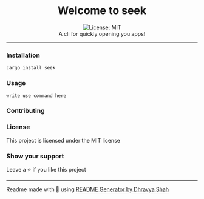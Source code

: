 <div align="center">
<h1 align="center">Welcome to seek</h1>
<img alt="License: MIT" src="https://img.shields.io/badge/License-MIT-yellow.svg" /><br>
A cli for quickly opening you apps!
</div>

***

### Installation
```
cargo install seek
```

### Usage
```
write use command here
```

### Contributing

### License
This project is licensed under the MIT license
### Show your support
Leave a ⭐ if you like this project

***
Readme made with 💖 using [README Generator by Dhravya Shah](https://github.com/Dhravya/readme-generator)